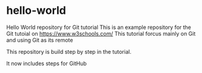 # hello-world
Hello World repository for Git tutorial
This is an example repository for the Git tutoial on https://www.w3schools.com/
This tutorial forcus mainly on Git and using Git as its remote

This repository is build step by step in the tutorial.

It now includes steps for GitHub

